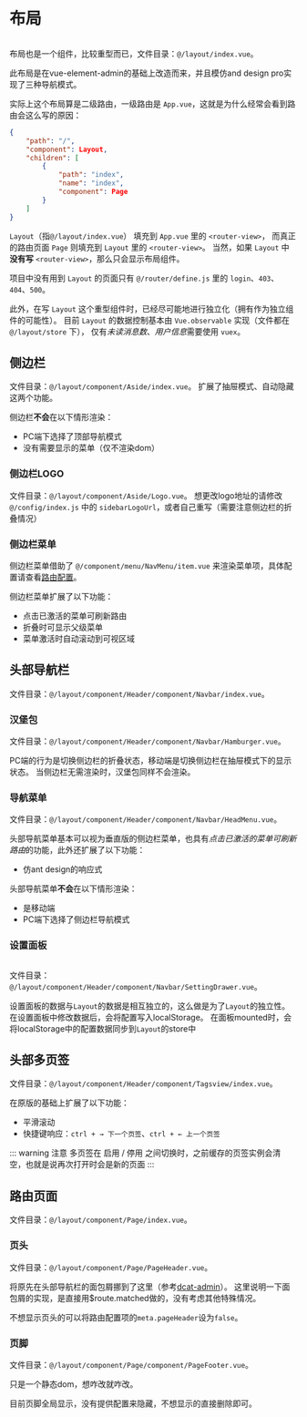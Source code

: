 # 布局

<img :src="$withBase('/布局.png')">

布局也是一个组件，比较重型而已，文件目录：`@/layout/index.vue`。

此布局是在vue-element-admin的基础上改造而来，并且模仿and design pro实现了三种导航模式。

实际上这个布局算是二级路由，一级路由是 `App.vue`，这就是为什么经常会看到路由会这么写的原因：
```json
{
    "path": "/",
    "component": Layout,
    "children": [
        {
            "path": "index",
            "name": "index",
            "component": Page
        }
    ]
}
```
`Layout`（指`@/layout/index.vue`） 填充到 `App.vue` 里的 `<router-view>`，
而真正的路由页面 `Page` 则填充到 `Layout` 里的 `<router-view>`。
当然，如果 `Layout` 中**没有写** `<router-view>`，那么只会显示布局组件。

项目中没有用到 `Layout` 的页面只有 `@/router/define.js` 里的 `login`、`403`、`404`、`500`。

此外，在写 `Layout` 这个重型组件时，已经尽可能地进行独立化（拥有作为独立组件的可能性）。
目前 `Layout` 的数据控制基本由 `Vue.observable` 实现（文件都在 `@/layout/store` 下），
仅有*未读消息数*、*用户信息*需要使用 `vuex`。

## 侧边栏

文件目录：`@/layout/component/Aside/index.vue`。
扩展了抽屉模式、自动隐藏这两个功能。

侧边栏**不会**在以下情形渲染：
- PC端下选择了顶部导航模式
- 没有需要显示的菜单（仅不渲染dom）

### 侧边栏LOGO

文件目录：`@/layout/component/Aside/Logo.vue`。
想更改logo地址的请修改 `@/config/index.js` 中的 `sidebarLogoUrl`，或者自己重写（需要注意侧边栏的折叠情况）

### 侧边栏菜单

侧边栏菜单借助了 `@/component/menu/NavMenu/item.vue` 来渲染菜单项，具体配置请查看[路由配置](./router.html)。

侧边栏菜单扩展了以下功能：
- 点击已激活的菜单可刷新路由
- 折叠时可显示父级菜单
- 菜单激活时自动滚动到可视区域

## 头部导航栏

文件目录：`@/layout/component/Header/component/Navbar/index.vue`。

### 汉堡包

文件目录：`@/layout/component/Header/component/Navbar/Hamburger.vue`。

PC端的行为是切换侧边栏的折叠状态，移动端是切换侧边栏在抽屉模式下的显示状态。
当侧边栏无需渲染时，汉堡包同样不会渲染。

### 导航菜单

文件目录：`@/layout/component/Header/component/Navbar/HeadMenu.vue`。

头部导航菜单基本可以视为垂直版的侧边栏菜单，也具有*点击已激活的菜单可刷新路由*的功能，此外还扩展了以下功能：
- 仿ant design的响应式

头部导航菜单**不会**在以下情形渲染：
- 是移动端
- PC端下选择了侧边栏导航模式

### 设置面板

<img :src="$withBase('/布局-设置面板.png')">

文件目录：`@/layout/component/Header/component/Navbar/SettingDrawer.vue`。

设置面板的数据与`Layout`的数据是相互独立的，这么做是为了`Layout`的独立性。
在设置面板中修改数据后，会将配置写入localStorage。
在面板mounted时，会将localStorage中的配置数据同步到`Layout`的store中

## 头部多页签

文件目录：`@/layout/component/Header/component/Tagsview/index.vue`。

在原版的基础上扩展了以下功能：
- 平滑滚动
- 快捷键响应：`ctrl + → 下一个页签`、`ctrl + ← 上一个页签`

::: warning 注意 
多页签在 启用 / 停用 之间切换时，之前缓存的页签实例会清空，也就是说再次打开时会是新的页面
:::

## 路由页面

文件目录：`@/layout/component/Page/index.vue`。

### 页头

文件目录：`@/layout/component/Page/PageHeader.vue`。

将原先在头部导航栏的面包屑挪到了这里（参考[dcat-admin](https://github.com/jqhph/dcat-admin)）。
这里说明一下面包屑的实现，是直接用$route.matched做的，没有考虑其他特殊情况。

不想显示页头的可以将路由配置项的`meta.pageHeader`设为`false`。

### 页脚

文件目录：`@/layout/component/Page/component/PageFooter.vue`。

只是一个静态dom，想咋改就咋改。

目前页脚全局显示，没有提供配置来隐藏，不想显示的直接删除即可。


